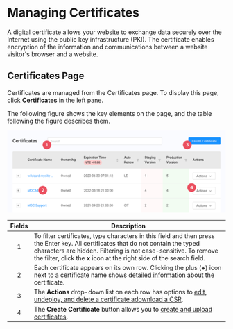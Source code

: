 # Managing Certificates

A digital certificate allows your website to exchange data securely over the Internet using the public key infrastructure (PKI). The certificate enables encryption of the information and communications between a website visitor's browser and a website.

## Certificates Page 

Certificates are managed from the Certificates page. To display this page, click **Certificates** in the left pane.

The following figure shows the key elements on the page, and the table following the figure describes them.

![null](</docs/resources/images/Certificates Page.png>)

| **Fields**   | **Description** |
| :----------: | --------------- |
| 1            | To filter certificates, type characters in this field and then press the Enter key. All certificates that do not contain the typed characters are hidden. Filtering is not case-sensitive. To remove the filter, click the **x** icon at the right side of the search field.  |
| 2 | Each certificate appears on its own row. Clicking the plus (**+**) icon next to a certificate name shows [detailed information](</docs/portal/certificates/managing-certificates.md>) about the certificate.|
| 3 | The **Actions** drop-down list on each row has options to [edit, undeploy, and delete a certificate adownload a CSR](</docs/portal/certificates/managing-certificates.md>).|
| 4 | The **Create Certificate** button allows you to [create and upload certificates](<docs/portal/../../managing-certificates.md>).|
